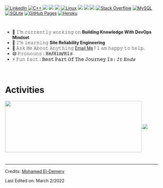 <p>
  <a href="https://www.linkedin.com/in/mohamedawwad-sd/"><img alt="LinkedIn" src="https://img.shields.io/badge/LinkedIn-MohamedAwwad-blue?style=flat-square&logo=linkedin"></a>
 <a href="https://www.cprogramming.com/" target="_blank"> 
    <img alt="C++" src="https://img.shields.io/badge/C++%20-%232370ED.svg?logo=c&logoColor=white">
  </a> 
  <a href="#"><img src="https://img.shields.io/badge/JavaScript-Mid%20Level-_.svg?logo=javascript"></a>
  <a href="#"><img src="https://img.shields.io/badge/TypeScript-Mid%20Level-_.svg?logo=typescript"></a>
  <a href="#"><img src="https://img.shields.io/badge/Angular-Mid%20Level-_.svg?logo=angular"></a>
  <a href="#"><img alt="Linux" src="https://img.shields.io/badge/Linux-FCC624?style=flat&logo=linux&logoColor=black"></a>
  <a href="#"><img src="https://img.shields.io/badge/AWS-Biganner%20Level-_.svg?logo=aws"></a>
  <a href="#"><img src="https://img.shields.io/badge/Docker-Biganner%20Level-_.svg?logo=Docker"></a>
  <a href="#"><img src="https://img.shields.io/badge/Clean%20Code-Evangelist-_.svg"></a>
  <a href="#"><img alt="Stack Overflow" src="https://img.shields.io/badge/-Stack%20Overflow-FE7A16?logo=stack-overflow&logoColor=white"></a>
 <a href="https://www.mysql.com/"><img alt="MySQL" src="https://img.shields.io/badge/MySQL-%2300f.svg?style=flat&llogo=mysql&logoColor=white"></a>
  <a href="https://www.sqlite.org/"><img alt="SQLite" src ="https://img.shields.io/badge/sqlite-%2307405e.svg?style=flat&logo=sqlite&logoColor=white"/></a>
  <a href="https://www.github.com"><img alt="GitHub Pages" src="https://img.shields.io/badge/GitHub%20Pages-%23327FC7.svg?style=flat&llogo=github&logoColor=white"></a>
  <a href="https://www.heroku.com/"><img alt="Heroku" src="https://img.shields.io/badge/Heroku%20-%23430098.svg?logo=heroku&logoColor=white"></a> 
  
 
</p>

<br/>

- 🔭 𝙸’𝚖 𝚌𝚞𝚛𝚛𝚎𝚗𝚝𝚕𝚢 𝚠𝚘𝚛𝚔𝚒𝚗𝚐 𝚘𝚗 **Building Knowledge With DevOps Mindset**
- 🌱 𝙸’𝚖 𝚕𝚎𝚊𝚛𝚗𝚒𝚗𝚐              **Site Reliability Engineering**
- 💬 𝙰𝚜𝚔 𝙼𝚎 𝙰𝚋𝚘𝚞𝚝 𝙰𝚗𝚢𝚝𝚑𝚒𝚗𝚐 [Email Me](mailto:mohamedawwad578@gmail.com) ! 𝙸 𝚊𝚖 𝚑𝚊𝚙𝚙𝚢 𝚝𝚘 𝚑𝚎𝚕𝚙.
- 😄 𝙿𝚛𝚘𝚗𝚘𝚞𝚗𝚜 : **𝙷𝚎/𝙷𝚒𝚖/𝙷𝚒𝚜**
- ⚡ 𝙵𝚞𝚗 𝚏𝚊𝚌𝚝 : **𝙱𝚎𝚜𝚝 𝙿𝚊𝚛𝚝 𝙾𝚏 𝚃𝚑𝚎 𝙹𝚘𝚞𝚛𝚗𝚎𝚢 𝙸𝚜 : _𝙸𝚝 𝙴𝚗𝚍𝚜_**

<br/>

# Activities

<a href="https://github.com/Mohamed24Awwad/github-readme-stats">
  <img width=450 height=170 align="center" src="https://github-readme-stats.vercel.app/api?username=Mohamed24Awwad&theme=midnight-purple&show_icons=true&bg_color=0D1117&hide_border=true" />
</a>
<a href="https://github.com/Mohamed24Awwad/github-readme-stats">
  <img align="center" src="https://github-readme-stats.vercel.app/api/top-langs/?username=Mohamed24Awwad&theme=midnight-purple&layout=compact&bg_color=0D1117&hide_border=true" />
</a>


#

------
Credits: [Mohamed El-Demery](https://github.com/Mohamed24Awwad)

Last Edited on: March 2/2022
